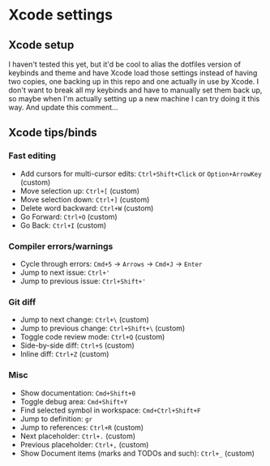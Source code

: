 # Xcode settings

## Xcode setup
I haven't tested this yet, but it'd be cool to alias the dotfiles version of keybinds and theme and have Xcode load those settings instead of having
two copies, one backing up in this repo and one actually in use by Xcode. I don't want to break all my keybinds and have to manually set them back
up, so maybe when I'm actually setting up a new machine I can try doing it this way. And update this comment...

## Xcode tips/binds

### Fast editing
- Add cursors for multi-cursor edits: `Ctrl+Shift+Click` or `Option+ArrowKey` (custom)
- Move selection up: `Ctrl+[` (custom)
- Move selection down: `Ctrl+]` (custom)
- Delete word backward: `Ctrl+W` (custom)
- Go Forward: `Ctrl+O` (custom)
- Go Back: `Ctrl+I` (custom)

### Compiler errors/warnings
- Cycle through errors: `Cmd+5` -> `Arrows` -> `Cmd+J` -> `Enter`
- Jump to next issue: `Ctrl+'`
- Jump to previous issue: `Ctrl+Shift+'`

### Git diff
- Jump to next change: `Ctrl+\` (custom)
- Jump to previous change: `Ctrl+Shift+\` (custom)
- Toggle code review mode: `Ctrl+Q` (custom)
- Side-by-side diff: `Ctrl+S` (custom)
- Inline diff: `Ctrl+Z` (custom)

### Misc
- Show documentation: `Cmd+Shift+0`
- Toggle debug area: `Cmd+Shift+Y`
- Find selected symbol in workspace: `Cmd+Ctrl+Shift+F`
- Jump to definition: `gr`
- Jump to references: `Ctrl+R` (custom)
- Next placeholder: `Ctrl+.` (custom)
- Previous placeholder: `Ctrl+,` (custom)
- Show Document items (marks and TODOs and such): `Ctrl+_` (custom)
